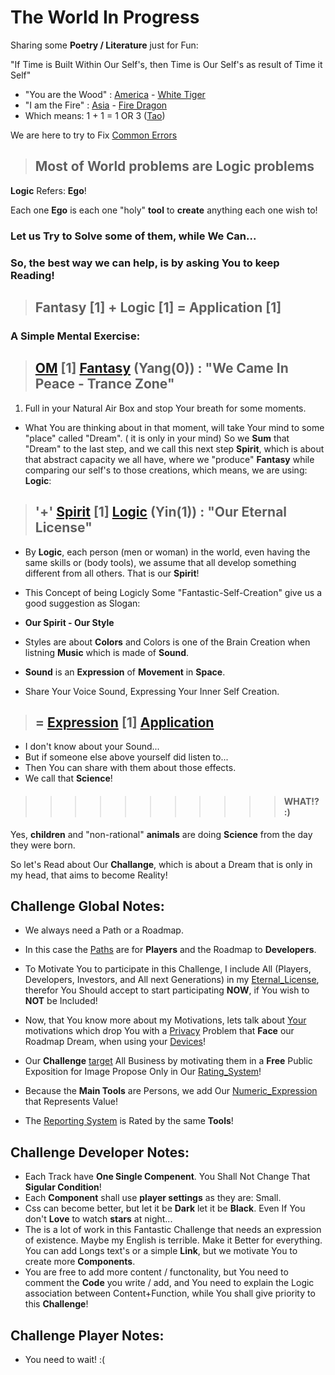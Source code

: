 # The World In Progress

Sharing some <b>Poetry / Literature</b> just for Fun:

"If Time is Built Within Our Self's, then Time is Our Self's as result of Time it Self"

- "You are the Wood" : [America]() - [White Tiger]()
- "I am the Fire" : [Asia]() - [Fire Dragon]()
- Which means: 1 + 1 = 1 OR 3 ([Tao](https://www.odicforcesounds.com/#/tao))


We are here to try to Fix [Common Errors](/404.md)

> ## Most of <b>World</b> problems are <b>Logic</b> problems

<b>Logic</b> Refers: <b>Ego</b>!

Each one <b>Ego</b> is each one "holy" <b>tool</b> to <b>create</b> anything each one wish to!

### Let us Try to Solve some of them, while We Can...

### So, the best way we can help, is by asking You to keep Reading!

> ## <b>Fantasy</b> [1] + <b>Logic</b> [1] = <b>Application</b> [1]

### A Simple Mental Exercise:

> ## [OM]() [1] [Fantasy](/docs/Tao/Yang/0/Fantasy/Fantasy.md) (**Yang**(0)) : "We Came In Peace - Trance Zone"

1. Full in your Natural Air Box and stop Your breath for some moments.

- What You are thinking about in that moment, will take Your mind to some "place" called "Dream". ( it is only in your mind) So we <b>Sum</b> that "Dream" to the last step, and we call this next step  <b>Spirit</b>, which is about that abstract capacity we all have, where we "produce" <b>Fantasy</b> while comparing our self's to those creations, which means, we are using: <b>Logic</b>:

> ## '+' [Spirit]() [1] [Logic](/docs/Tao/Yin/1/Logic/Logic.md) (**Yin**(1)) : "Our Eternal License"

- By <b>Logic</b>, each person (men or woman) in the world, even having the same skills or (body tools), we assume that all develop  something different from all others. That is our <b>Spirit</b>! 

- This Concept of being Logicly Some "Fantastic-Self-Creation" give us a good suggestion as Slogan:

- <b>Our Spirit - Our Style</b>

- Styles are about <b>Colors</b> and Colors is one of the Brain Creation when listning <b>Music</b> which is made of <b>Sound</b>.

- <b>Sound</b> is an <b>Expression</b> of <b>Movement</b> in <b>Space</b>.

- Share Your Voice Sound, Expressing Your Inner Self Creation.

> ## = [Expression]() [1] [Application](/docs/Tao/Tao.md)

- I don't know about your Sound...
- But if someone else above yourself did listen to...
- Then You can share with them about those effects.
- We call that <b>Science</b>!

>>>>>>>>>>>  #### WHAT!? :) 

Yes, <b>children</b> and "non-rational" <b>animals</b> are doing <b>Science</b> from the day they were born.

So let's Read about Our <b>Challange</b>, which is about a Dream that is only in my head, that aims to become Reality!

## <b>Challenge</b> Global Notes:

- We always need a Path or a Roadmap.
- In this case the [Paths](/docs/Fragments/Path/README.md) are for <b>Players</b> and the Roadmap to <b>Developers</b>.
- To Motivate You to participate in this Challenge, I include All (Players, Developers, Investors, and All next Generations) in my [Eternal_License](https://github.com/odicforcesounds/Eternal-License/blob/master/README.md), therefor You Should accept to start participating <b>NOW</b>, if You wish to <b>NOT</b> be Included!

- Now, that You know more about my Motivations, lets talk about [Your](/docs/Fragmens/UserInterface/README.md) motivations which drop You with a [Privacy](/docs/Fragmens/Privacy/README.md) Problem that <b>Face</b> our Roadmap Dream, when using your [Devices](/docs/Fragmens/Devices/README.md)!

- Our <b>Challenge</b> [target](/docs/Fragmens/About/README.md) All Business by motivating them in a <b>Free</b> Public Exposition for Image Propose Only in Our [Rating_System](/docs/Fragmens/Rating/README.md)!

- Because the <b>Main Tools</b> are Persons, we add Our [Numeric_Expression](/docs/Fragmens/OdicPoints/README.md) that Represents Value!

- The [Reporting System](/docs/Fragmens/BlackBox/README.md) is Rated by the same <b>Tools</b>!

## <b>Challenge</b> Developer Notes:

- Each Track have <b>One Single Compenent</b>. You Shall Not Change That <b>Sigular Condition</b>!
- Each <b>Component</b> shall use <b>player settings</b> as they are: Small.
- Css can become better, but let it be <b>Dark</b> let it be <b>Black</b>. Even If You don't <b>Love</b> to watch <b>stars</b> at night... 
- The is a lot of work in this Fantastic Challenge that needs an expression of existence. Maybe my English is terrible. Make it Better for everything. You can add Longs text's or a simple **Link**, but we motivate You to create more **Components**.
- You are free to add more content / functonality, but You need to comment the **Code** you write / add, and You need to explain the Logic association between Content+Function, while You shall give priority to this **Challenge**!

## <b>Challenge</b> Player Notes:

- You need to wait! :( 